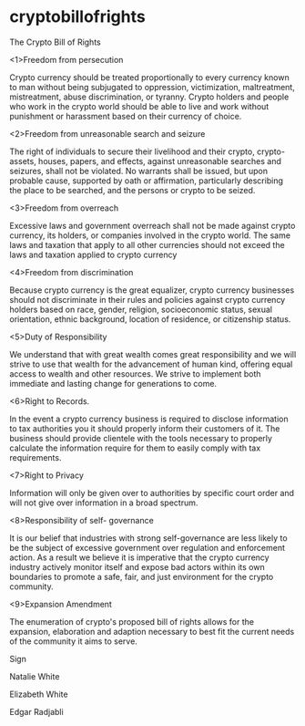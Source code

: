# cryptobillofrights
The Crypto Bill of Rights

<1>Freedom from persecution
<p>
Crypto currency should be treated proportionally to every currency known to man without being subjugated to oppression, victimization, maltreatment, mistreatment, abuse discrimination, or tyranny. Crypto holders and people who work in the crypto world should be able to live and work without punishment or harassment based on their currency of choice.
  </p>

<2>Freedom from unreasonable search and seizure
<p>
The right of individuals to secure their livelihood and their crypto, crypto-assets, houses, papers, and effects, against unreasonable searches and seizures, shall not be violated. No warrants shall be issued, but upon probable cause, supported by oath or affirmation, particularly describing the place to be searched, and the persons or crypto to be seized.
  </p>
  
<3>Freedom from overreach
<p>
Excessive laws and government overreach shall not be made against crypto currency, its holders, or companies involved in the crypto world. The same laws and taxation that apply to all other currencies should not exceed the laws and taxation applied to crypto currency
  </p>
<4>Freedom from discrimination
<p>
Because crypto currency is the great equalizer, crypto currency businesses should not discriminate in their rules and policies against crypto currency holders based on race, gender, religion, socioeconomic status, sexual orientation, ethnic background, location of residence, or citizenship status.
  </p>
<5>Duty of Responsibility 
<p>
We understand that with great wealth comes great responsibility and we will strive to use that wealth for the advancement of human kind, offering equal access to wealth and other resources. We strive to implement both immediate and lasting change for generations to come. 
  </p>
<6>Right to Records. 
<p>
In the event a crypto currency business is required to disclose information to tax authorities you it should properly inform their customers of it. The business should provide clientele with the tools necessary to properly calculate the information require for them to easily comply with tax requirements. 
  </p>
<7>Right to Privacy
<p>
Information will only be given over to authorities by specific court order and will not give over information in a broad spectrum.
  </p>
<8>Responsibility of self- governance 
<p>
It is our belief that industries with strong self-governance are less likely to be the subject of excessive government over regulation and enforcement action. As a result we believe it is imperative that the crypto currency industry actively monitor itself and expose bad actors within its own boundaries to promote a safe, fair, and just environment for the crypto community.
  </p>
<9>Expansion Amendment<p>
  
The enumeration of crypto's proposed bill of rights allows for the expansion, elaboration and adaption necessary to best fit the current needs of the community it aims to serve.
  </p>
<sign>  Sign </sign>
  <p>  Natalie White</p>
   <p>   Elizabeth White</p>
    <p>  Edgar Radjabli</p>
  
